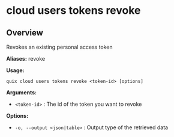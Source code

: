 # cloud users tokens revoke

## Overview

Revokes an existing personal access token

**Aliases:** revoke

**Usage:**

```
quix cloud users tokens revoke <token-id> [options]
```

**Arguments:**

- `<token-id>` : The id of the token you want to revoke

**Options:**

- `-o, --output <json|table>` : Output type of the retrieved data

